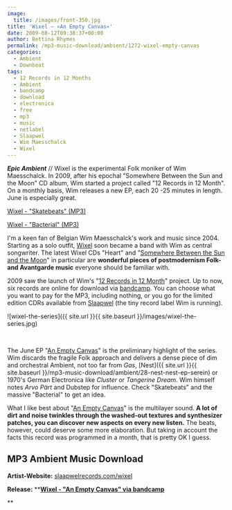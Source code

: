 ```yaml
---
image:
  title: /images/front-350.jpg
title: 'Wixel – »An Empty Canvas«'
date: 2009-08-12T09:38:37+00:00
author: Bettina Rhymes
permalink: /mp3-music-download/ambient/1272-wixel-empty-canvas
categories:
  - Ambient
  - Downbeat
tags:
  - 12 Records in 12 Months
  - Ambient
  - bandcamp
  - download
  - electronica
  - free
  - mp3
  - music
  - netlabel
  - Slaapwel
  - Wim Maesschalck
  - Wixel
---
```

***Epic Ambient*** // Wixel is the experimental Folk moniker of Wim Maesschalck. In 2009, after his epochal "Somewhere Between the Sun and the Moon" CD album, Wim started a project called "12 Records in 12 Month". On a monthly basis, Wim releases a new EP, each 20 -25 minutes in length. June is especially great.

[Wixel - "Skatebeats" (MP3)](http://grandmasterrobo.sonicsquirrel.net/RUBored-various_artists/Phlow_Podcast/Wixel_Skatebeats.mp3)
  
 [Wixel - "Bacterial" (MP3)](http://grandmasterrobo.sonicsquirrel.net/RUBored-various_artists/Phlow_Podcast/Wixel_Bacterial.mp3)

<!--more-->

I'm a keen fan of Belgian Wim Maesschalck's work and music since 2004. Starting as a solo outfit, <a href="http://www.slaapwelrecords.com/wixel/" target="_blank">Wixel</a> soon became a band with Wim as central songwriter. The latest Wixel CDs "Heart" and "<a href="http://www.slaapwelrecords.com/wixel/sunmoon/" target="_blank">Somewhere Between the Sun and the Moon</a>" in particular are **wonderful pieces of postmodernism Folk- and Avantgarde music** everyone should be familiar with.

2009 saw the launch of Wim's "<a href="http://www.slaapwelrecords.com/wixel/2009/" target="_blank">12 Records in 12 Month</a>" project. Up to now, six records are online for download via <a href="http://2009.bandcamp.com/album/wixel-an-emtpy-canvas" target="_blank">bandcamp</a>. You can choose what you want to pay for the MP3, including nothing, or you go for the limited edition CDRs available from [Slaapwel](http://www.slaapwelrecords.com/wixel/archive/) (the tiny record label Wim is running).

![wixel-the-series]({{ site.url }}{{ site.baseurl }}/images/wixel-the-series.jpg)

<span style="color: #ffffff">-</span>

The June EP "<a href="http://2009.bandcamp.com/album/wixel-an-emtpy-canvas" target="_blank">An Empty Canvas</a>" is the preliminary highlight of the series. Wim discards the fragile Folk approach and delivers a dense piece of dim and orchestral Ambient, not too far from _Gas_, [Nest]({{ site.url }}{{ site.baseurl }}/mp3-music-download/ambient/28-nest-nest-ep-serein) or 1970's German Electronica like _Cluster_ or _Tangerine Dream_. Wim himself notes _Arvo Pärt_ and Dubstep for influence. Check "Skatebeats" and the massive "Bacterial" to get an idea.

What I like best about "<a href="http://2009.bandcamp.com/album/wixel-an-emtpy-canvas" target="_blank">An Empty Canvas</a>" is the multilayer sound. **A lot of dirt and noise twinkles through the washed-out textures and synthesizer patches, you can discover new aspects on every new listen.** The beats, however, could deserve some more elaboration. But taking in account the facts this record was programmed in a month, that is pretty OK I guess.

## MP3 Ambient Music Download

**Artist-Website:** <a href="http://www.slaapwelrecords.com/wixel/" target="_blank">slaapwelrecords.com/wixel</a>
  
**Release:** ****<a href="http://2009.bandcamp.com/album/wixel-an-emtpy-canvas" target="_blank">Wixel - "An Empty Canvas" via bandcamp</a>**
  
**